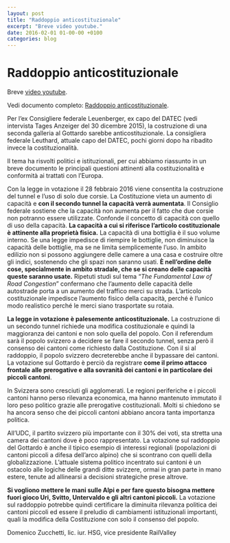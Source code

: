 ```yaml
---
layout: post
title: "Raddoppio anticostituzionale"
excerpt: "Breve video youtube."
date: 2016-02-01 01-00-00 +0100
categories: blog
---
```


# Raddoppio anticostituzionale

Breve [video youtube](https://youtu.be/B61PNzovpyY).

Vedi documento completo: [Raddoppio anticostituzionale](/files/RaiValley-Conformit%C3%A0Costituzione-01-02-2016.pdf).

Per l’ex Consigliere federale Leuenberger, ex capo del DATEC (vedi intervista Tages Anzeiger del 30 dicembre 2015), la costruzione di una seconda galleria al Gottardo sarebbe anticostituzionale. La consigliera federale Leuthard, attuale capo del DATEC, pochi giorni dopo ha ribadito invece la costituzionalità.

Il tema ha risvolti politici e istituzionali, per cui abbiamo riassunto in un breve documento le principali questioni attinenti alla costituzionalità e conformità ai trattati con l’Europa.

Con la legge in votazione il 28 febbraio 2016 viene consentita la costruzione del tunnel e l’uso di solo due corsie. La Costituzione vieta un aumento di capacità e **con il secondo tunnel la capacità verrà aumentata**. Il Consiglio federale sostiene che la capacità non aumenta per il fatto che due corsie non potranno essere utilizzate. Confonde il concetto di capacità con quello di uso della capacità. **La capacità a cui si riferisce l’articolo costituzionale è attinente alla proprietà fisica.** La capacità di una bottiglia è il suo volume interno. Se una legge impedisce di riempire le bottiglie, non diminuisce la capacità delle bottiglie, ma se ne limita semplicemente l’uso. In ambito edilizio non si possono aggiungere delle camere a una casa e costruire oltre gli indici, sostenendo che gli spazi non saranno usati. **È nell’ordine delle cose, specialmente in ambito stradale, che se si creano delle capacità queste saranno usate.** Ripetuti studi sul tema “_The Fundamental Law of Road Congestion_” confermano che l’aumento delle capacità delle autostrade porta a un aumento del traffico merci su strada. L’articolo costituzionale impedisce l’aumento fisico della capacità, perché è l’unico modo realistico perché le merci siano trasportate su rotaia.

**La legge in votazione è palesemente anticostituzionale.** La costruzione di un secondo tunnel richiede una modifica costituzionale e quindi la maggioranza dei cantoni e non solo quella del popolo. Con il referendum sarà il popolo svizzero a decidere se fare il secondo tunnel, senza però il consenso dei cantoni come richiesto dalla Costituzione. Con il sì al raddoppio, il popolo svizzero decreterebbe anche il bypassare dei cantoni. La votazione sul Gottardo è perciò da registrare **come il primo attacco frontale alle prerogative e alla sovranità dei cantoni e in particolare dei piccoli cantoni**.

In Svizzera sono cresciuti gli agglomerati. Le regioni periferiche e i piccoli cantoni hanno perso rilevanza economica, ma hanno mantenuto immutato il loro peso politico grazie alle prerogative costituzionali. Molti si chiedono se ha ancora senso che dei piccoli cantoni abbiano ancora tanta importanza politica.

All’UDC, il partito svizzero più importante con il 30% dei voti, sta stretta una camera dei cantoni dove è poco rappresentato. La votazione sul raddoppio del Gottardo è anche il tipico esempio di interessi regionali (popolazioni di cantoni piccoli a difesa dell’arco alpino) che si scontrano con quelli della globalizzazione. L’attuale sistema politico incentrato sui cantoni è un ostacolo alle logiche delle grandi ditte svizzere, ormai in gran parte in mano estere, tenute ad allinearsi a decisioni strategiche prese altrove.

**Si vogliono mettere le mani sulle Alpi e per fare questo bisogna mettere fuori gioco Uri, Svitto, Untervaldo e gli altri cantoni piccoli.** La votazione sul raddoppio potrebbe quindi certificare la diminuita rilevanza politica dei cantoni piccoli ed essere il preludio di cambiamenti istituzionali importanti, quali la modifica della Costituzione con solo il consenso del popolo.

Domenico Zucchetti, lic. iur. HSG, vice presidente RailValley  

